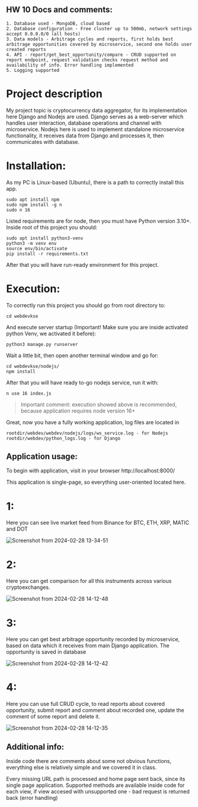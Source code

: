 ## HW 10 Docs and comments:

```
1. Database used - MongoDB, cloud based
2. Database configuration - Free cluster up to 500mb, network settings accept 0.0.0.0/0 (all hosts)
3. Data models - Arbitrage cycles and reports, first holds best arbitrage opportunities covered by microservice, second one holds user created reports
4. API - report/get_best_opportunity/compare - CRUD supported on report endpoint, request validation checks request method and availability of info. Error handling implemented
5. Logging supported
```

# Project description

My project topic is cryptocurrency data aggregator, for its implementation here Django and Nodejs are used.
Django serves as a web-server which handles user interaction, database operations and channel with microservice.
Nodejs here is used to implement standalone microservice functionality, it receives data from Django and processes it, then communicates with database.

# Installation:

As my PC is Linux-based (Ubuntu), there is a path to correctly install this app.
```
sudo apt install npm
sudo npm install -g n
sudo n 16
```
Listed requirements are for node, then you must have Python version 3.10+.
Inside root of this project you should:
```
sudo apt install python3-venv
python3 -m venv env
source env/bin/activate
pip install -r requirements.txt
```
After that you will have run-ready environment for this project.

# Execution:

To correctly run this project you should go from root directory to:
```
cd webdevkse
```
And execute server startup (Important! Make sure you are inside activated python Venv, we activated it before):
```
python3 manage.py runserver
```
Wait a little bit, then open another terminal window and go for:
```
cd webdevkse/nodejs/
npm install
```
After that you will have ready to-go nodejs service, run it with:
```
n use 16 index.js
```
> Important comment: execution showed above is recommended, because application requires node version 16+

Great, now you have a fully working application, log files are located in
```
rootdir/webdev/webdev/nodejs/logs/ws_service.log - for Nodejs
rootdir/webdev/python_logs.log - for Django
```

## Application usage:


To begin with application, visit in your browser http://localhost:8000/

This application is single-page, so everything user-oriented located here.
# 1: 
Here you can see live market feed from Binance for BTC, ETH, XRP, MATIC and DOT

![Screenshot from 2024-02-28 13-34-51](https://github.com/AvangardAA/KSE_webdev_node/assets/70914823/02915dcd-0cb8-411f-b1ab-4c0c02f826dd)

# 2:
Here you can get comparison for all this instruments across various cryptoexchanges.

![Screenshot from 2024-02-28 14-12-48](https://github.com/AvangardAA/KSE_webdev_node/assets/70914823/404f2f17-48d8-402c-857b-1623e7623b68)

# 3:
Here you can get best arbitrage opportunity recorded by microservice, based on data which it receives from main Django application. The opportunity is saved in database

![Screenshot from 2024-02-28 14-12-42](https://github.com/AvangardAA/KSE_webdev_node/assets/70914823/993587d8-796f-42d2-bfec-a59cae96cc3a)

# 4:
Here you can use full CRUD cycle, to read reports about covered opportunity, submit report and comment about recorded one, update the comment of some report and delete it.

![Screenshot from 2024-02-28 14-12-35](https://github.com/AvangardAA/KSE_webdev_node/assets/70914823/d82e62e6-89e2-4576-bdbf-cc3cc0ce57f7)

## Additional info:

Inside code there are comments about some not obvious functions, everything else is relatively simple and we covered it in class.

Every missing URL path is processed and home page sent back, since its single page application. Supported methods are available inside code for each view, if view accesed with unsupported one - bad request is returned back (error handling)
